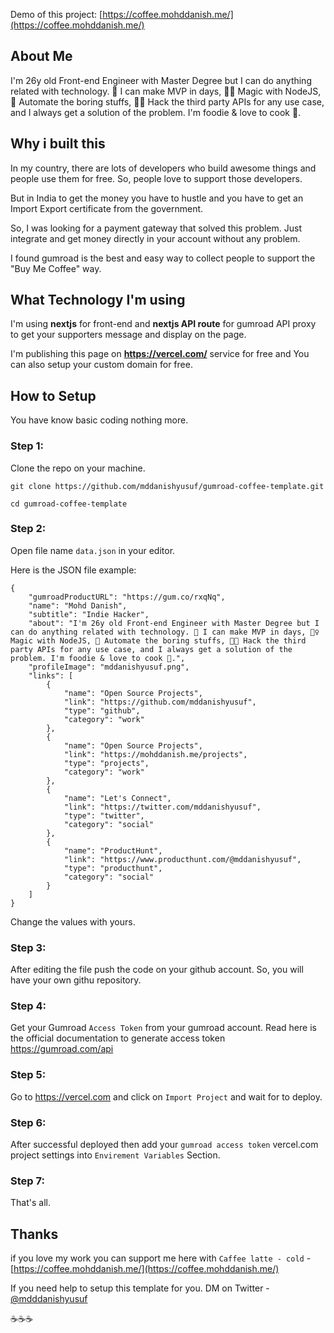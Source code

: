 Demo of this project: [https://coffee.mohddanish.me/](https://coffee.mohddanish.me/)

## About Me
I'm 26y old Front-end Engineer with Master Degree but I can do anything related with technology. 🚀 I can make MVP in days, 🧙‍♀️ Magic with NodeJS, 🤖 Automate the boring stuffs, 👨‍💻 Hack the third party APIs for any use case, and I always get a solution of the problem. I'm foodie & love to cook 🍳.


## Why i built this
In my country, there are lots of developers who build awesome things and people use them for free. So, people love to support those developers.

But in India to get the money you have to hustle and you have to get an Import Export certificate from the government.

So, I was looking for a payment gateway that solved this problem. Just integrate and get money directly in your account without any problem.


I found gumroad is the best and easy way to collect people to support the "Buy Me Coffee" way.

## What Technology I'm using
I'm using **nextjs** for front-end and **nextjs API route** for gumroad API proxy to get your supporters message and display on the page.

I'm publishing this page on **https://vercel.com/** service for free and You can also setup your custom domain for free.

## How to Setup
You have know basic coding nothing more.

### Step 1:
Clone the repo on your machine. 

`git clone https://github.com/mddanishyusuf/gumroad-coffee-template.git`

`cd gumroad-coffee-template`

### Step 2:

Open file name `data.json` in your editor.

Here is the JSON file example:

```
{
    "gumroadProductURL": "https://gum.co/rxqNq",
    "name": "Mohd Danish",
    "subtitle": "Indie Hacker",
    "about": "I'm 26y old Front-end Engineer with Master Degree but I can do anything related with technology. 🚀 I can make MVP in days, 🧙‍♀️ Magic with NodeJS, 🤖 Automate the boring stuffs, 👨‍💻 Hack the third party APIs for any use case, and I always get a solution of the problem. I'm foodie & love to cook 🍳.",
    "profileImage": "mddanishyusuf.png",
    "links": [
        {
            "name": "Open Source Projects",
            "link": "https://github.com/mddanishyusuf",
            "type": "github",
            "category": "work"
        },
        {
            "name": "Open Source Projects",
            "link": "https://mohddanish.me/projects",
            "type": "projects",
            "category": "work"
        },
        {
            "name": "Let's Connect",
            "link": "https://twitter.com/mddanishyusuf",
            "type": "twitter",
            "category": "social"
        },
        {
            "name": "ProductHunt",
            "link": "https://www.producthunt.com/@mddanishyusuf",
            "type": "producthunt",
            "category": "social"
        }
    ]
}
```

Change the values with yours.

### Step 3:
After editing the file push the code on your github account. So, you will have your own githu repository.

### Step 4:
Get your Gumroad `Access Token` from your gumroad account. Read here is the official documentation to generate access token https://gumroad.com/api

### Step 5:
Go to https://vercel.com and click on `Import Project` and wait for to deploy.

### Step 6:
After successful deployed then add your `gumroad access token` vercel.com project settings into `Envirement Variables` Section.

### Step 7:
That's all.

## Thanks
if you love my work you can support me here with `Caffee latte - cold` - [https://coffee.mohddanish.me/](https://coffee.mohddanish.me/)

If you need help to setup this template for you. DM on Twitter - [@mdddanishyusuf](https://twitter.com/mddanishyusuf)

☕️☕️☕️

